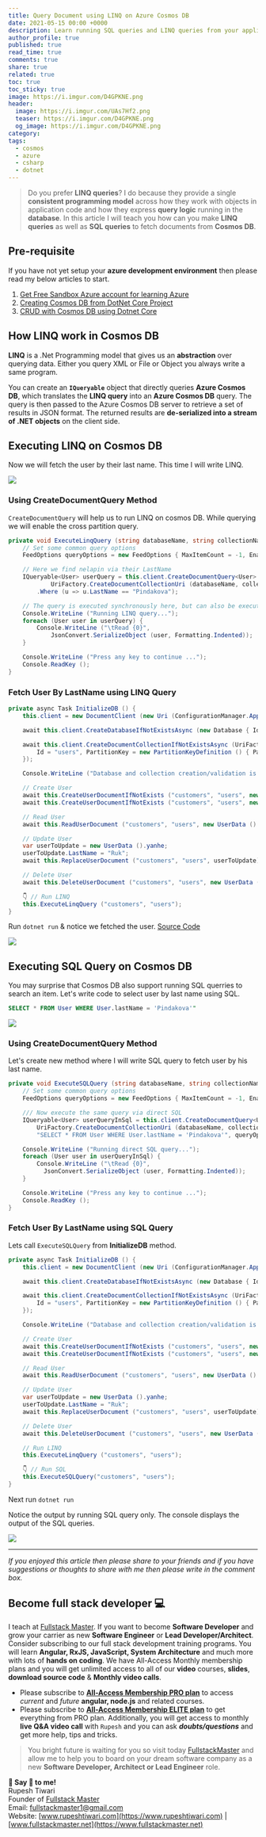 ```yaml
---
title: Query Document using LINQ on Azure Cosmos DB
date: 2021-05-15 00:00 +0000
description: Learn running SQL queries and LINQ queries from your application on Azure Cosmos DB.
author_profile: true
published: true
read_time: true
comments: true
share: true
related: true
toc: true
toc_sticky: true
image: https://i.imgur.com/D4GPKNE.png
header:
  image: https://i.imgur.com/UAs7Hf2.png
  teaser: https://i.imgur.com/D4GPKNE.png
  og_image: https://i.imgur.com/D4GPKNE.png
category:
tags:
  - cosmos
  - azure
  - csharp
  - dotnet
---
```


>  Do you prefer **LINQ queries**? I do because they provide a single **consistent programming model** across how they work with objects in application code and how they express **query logic** running in the **database**. In this article I will teach you how can you make **LINQ queries** as well as **SQL queries** to fetch documents from **Cosmos DB**. 

## Pre-requisite

If you have not yet setup your **azure development environment** then please read my below articles to start.
1. [Get Free Sandbox Azure account for learning Azure](http://www.rupeshtiwari.com/blog/azure-sandbox-free-account-for-learning/)
2. [Creating Cosmos DB from DotNet Core Project](http://www.rupeshtiwari.com/blog/creating-cosmos-db-from-dotnet-core-project/)
3. [CRUD with Cosmos DB using Dotnet Core](http://www.rupeshtiwari.com/blog/crud-with-cosmos-db-and-dotnet-core/)

## How LINQ work in Cosmos DB

**LINQ** is a .Net Programming model that gives us an **abstraction** over querying data. Either you query XML or File or Object you always write a same program. 

You can create an **`IQueryable`** object that directly queries **Azure Cosmos DB**, which translates the **LINQ query** into an **Azure Cosmos DB** query. The query is then passed to the Azure Cosmos DB server to retrieve a set of results in JSON format. The returned results are **de-serialized into a stream of .NET objects** on the client side.


## Executing LINQ on Cosmos DB

Now we will fetch the user by their last name. This time I will write LINQ. 

![](https://imgur.com/5XcsfJY.gif)

### Using CreateDocumentQuery Method

`CreateDocumentQuery` will help us to run LINQ on cosmos DB. While querying we will enable the cross partition query. 


```csharp
private void ExecuteLinqQuery (string databaseName, string collectionName) {
    // Set some common query options
    FeedOptions queryOptions = new FeedOptions { MaxItemCount = -1, EnableCrossPartitionQuery = true };

    // Here we find nelapin via their LastName
    IQueryable<User> userQuery = this.client.CreateDocumentQuery<User> (
            UriFactory.CreateDocumentCollectionUri (databaseName, collectionName), queryOptions)
        .Where (u => u.LastName == "Pindakova");

    // The query is executed synchronously here, but can also be executed asynchronously via the IDocumentQuery<T> interface
    Console.WriteLine ("Running LINQ query...");
    foreach (User user in userQuery) {
        Console.WriteLine ("\tRead {0}",
            JsonConvert.SerializeObject (user, Formatting.Indented));
    }

    Console.WriteLine ("Press any key to continue ...");
    Console.ReadKey ();
}

```
### Fetch User By LastName using LINQ Query

```csharp
private async Task InitializeDB () {
    this.client = new DocumentClient (new Uri (ConfigurationManager.AppSettings["accountEndpoint"]), ConfigurationManager.AppSettings["accountKey"]);

    await this.client.CreateDatabaseIfNotExistsAsync (new Database { Id = "customers" });

    await this.client.CreateDocumentCollectionIfNotExistsAsync (UriFactory.CreateDatabaseUri ("customers"), new DocumentCollection {
        Id = "users", PartitionKey = new PartitionKeyDefinition () { Paths = new System.Collections.ObjectModel.Collection<string> () { "/userId" } }
    });

    Console.WriteLine ("Database and collection creation/validation is complete");

    // Create User
    await this.CreateUserDocumentIfNotExists ("customers", "users", new UserData ().nelapin);
    await this.CreateUserDocumentIfNotExists ("customers", "users", new UserData ().yanhe);

    // Read User
    await this.ReadUserDocument ("customers", "users", new UserData ().yanhe);

    // Update User
    var userToUpdate = new UserData ().yanhe;
    userToUpdate.LastName = "Ruk";
    await this.ReplaceUserDocument ("customers", "users", userToUpdate);

    // Delete User
    await this.DeleteUserDocument ("customers", "users", new UserData ().yanhe);

    👇 // Run LINQ
    this.ExecuteLinqQuery ("customers", "users");
}
```
Run `dotnet run` & notice we fetched the user. [Source Code](https://github.com/rupeshtiwari/dotnet-azure-cosmos-db-example/commit/e4bac7e8cc7c6b8e468f72c14d0db554440e759e)

![](https://imgur.com/kAaBKok.png)


## Executing SQL Query on Cosmos DB

You may surprise that Cosmos DB also support running SQL querries to search an item. 
Let's write code to select user by last name using SQL. 

```sql
SELECT * FROM User WHERE User.lastName = 'Pindakova'"
```
![](https://imgur.com/Zr0I2rX.gif)

### Using CreateDocumentQuery Method 

Let's create new method where I will write SQL query to fetch user by his last name.

```csharp
private void ExecuteSQLQuery (string databaseName, string collectionName) {
    // Set some common query options
    FeedOptions queryOptions = new FeedOptions { MaxItemCount = -1, EnableCrossPartitionQuery = true };

    /// Now execute the same query via direct SQL
    IQueryable<User> userQueryInSql = this.client.CreateDocumentQuery<User> (
        UriFactory.CreateDocumentCollectionUri (databaseName, collectionName),
        "SELECT * FROM User WHERE User.lastName = 'Pindakova'", queryOptions);

    Console.WriteLine ("Running direct SQL query...");
    foreach (User user in userQueryInSql) {
        Console.WriteLine ("\tRead {0}", 
          JsonConvert.SerializeObject (user, Formatting.Indented));
    }

    Console.WriteLine ("Press any key to continue ...");
    Console.ReadKey ();
}
```

### Fetch User By LastName using SQL Query

Lets call `ExecuteSQLQuery` from **InitializeDB** method.

```csharp
private async Task InitializeDB () {
    this.client = new DocumentClient (new Uri (ConfigurationManager.AppSettings["accountEndpoint"]), ConfigurationManager.AppSettings["accountKey"]);

    await this.client.CreateDatabaseIfNotExistsAsync (new Database { Id = "customers" });

    await this.client.CreateDocumentCollectionIfNotExistsAsync (UriFactory.CreateDatabaseUri ("customers"), new DocumentCollection {
        Id = "users", PartitionKey = new PartitionKeyDefinition () { Paths = new System.Collections.ObjectModel.Collection<string> () { "/userId" } }
    });

    Console.WriteLine ("Database and collection creation/validation is complete");

    // Create User
    await this.CreateUserDocumentIfNotExists ("customers", "users", new UserData ().nelapin);
    await this.CreateUserDocumentIfNotExists ("customers", "users", new UserData ().yanhe);

    // Read User
    await this.ReadUserDocument ("customers", "users", new UserData ().yanhe);

    // Update User
    var userToUpdate = new UserData ().yanhe;
    userToUpdate.LastName = "Ruk";
    await this.ReplaceUserDocument ("customers", "users", userToUpdate);

    // Delete User
    await this.DeleteUserDocument ("customers", "users", new UserData ().yanhe);

    // Run LINQ
    this.ExecuteLinqQuery ("customers", "users");

    👇 // Run SQL 
    this.ExecuteSQLQuery("customers", "users");
}
```

Next run `dotnet run`

Notice the output by running SQL query only. The console displays the output of the SQL queries.

![](https://imgur.com/bjhHDzT.png)




---
 
*If you enjoyed this article then please share to your friends and if you have suggestions or thoughts to share with me then please write in the comment box.*

## Become full stack developer 💻

I teach at [Fullstack Master](https://www.fullstackmaster.net). If you want to become **Software Developer** and grow your carrier as new **Software Engineer** or **Lead Developer/Architect**. Consider subscribing to our full stack development training programs. You will learn **Angular, RxJS, JavaScript, System Architecture** and much more with lots of **hands on coding**. We have All-Access Monthly membership plans and you will get unlimited access to all of our **video** courses, **slides**, **download source code** & **Monthly video calls**.

- Please subscribe to **[All-Access Membership PRO plan](https://www.fullstackmaster.net/pro)** to access *current* and *future* **angular, node.js** and related courses.
- Please subscribe to **[All-Access Membership ELITE plan](https://www.fullstackmaster.net/elite)** to get everything from PRO plan. Additionally, you will get access to monthly **live Q&A video call** with `Rupesh` and you can ask ***doubts/questions*** and get more help, tips and tricks.

> You bright future is waiting for you so visit today [FullstackMaster](www.fullstackmaster.net) and allow me to help you to board on your dream software company as a new **Software Developer, Architect or Lead Engineer** role.

**💖 Say 👋 to me!** 
<br>Rupesh Tiwari
<br>Founder of [Fullstack Master](https://www.fullstackmaster.net)
<br>Email: <a href="mailto:fullstackmaster1@gmail.com?subject=Hi">fullstackmaster1@gmail.com</a> 
<br>Website: [www.rupeshtiwari.com](https://www.rupeshtiwari.com) | [www.fullstackmaster.net](https://www.fullstackmaster.net)

